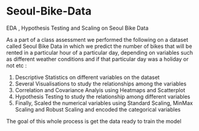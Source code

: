 # Seoul-Bike-Data
EDA , Hypothesis Testing and Scaling on Seoul Bike Data


As a part of a class assessment we performed the following on a dataset called Seoul Bike Data in which we predict the number of bikes that will be 
rented in a particular hour of a particular day, depending on variables such as different weather conditions and if that particular day was a holiday or not etc :

1) Descriptive Statistics on different variables on the dataset
2) Several Visualisations to study the relationships among the variables
3) Correlation and Covariance Analyis using Heatmaps and Scatterplot
4) Hypothesis Testing to study the relationship among different variables
5) Finally, Scaled the numerical variables using Standard Scaling, MinMax Scaling and Robust Scaling and encoded the categorical variables

The goal of this whole process is get the data ready to train the model
